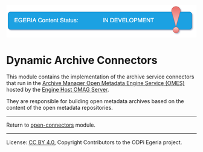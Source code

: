 <!-- SPDX-License-Identifier: CC-BY-4.0 -->
<!-- Copyright Contributors to the ODPi Egeria project 2020. -->

![InDev](../../../../open-metadata-publication/website/images/egeria-content-status-in-development.png#pagewidth)

# Dynamic Archive Connectors

This module contains the implementation of the
archive service connectors that run in the
[Archive Manager Open Metadata Engine Service (OMES)](../../../engine-services/repository-governance)
hosted by the
[Engine Host OMAG Server](../../../admin-services/docs/concepts/engine-host.md).

They are responsible for building open metadata archives based on the content of the open metadata repositories.


----
Return to [open-connectors](..) module.

----
License: [CC BY 4.0](https://creativecommons.org/licenses/by/4.0/),
Copyright Contributors to the ODPi Egeria project.